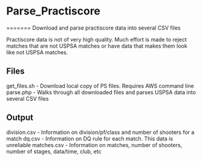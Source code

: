 # Parse_Practiscore

=======
Download and parse practiscore data into several CSV files

 Practiscore data is not of very high quality.  Much effort is made to reject matches that are 
 not USPSA matches or have data that makes them look like not USPSA matches.



Files
-----
get_files.sh  - Download local copy of PS files.  Requires AWS command line
parse.php - Walks through all downloaded files and parses USPSA data into several CSV files

Output
-------

division.csv - Information on division/pf/class and number of shooters for a match
dq.csv       - Information on DQ rule for each match.  This data is unreliable
matches.csv  - Information on matches, number of shooters, number of stages, data/time, club, etc

